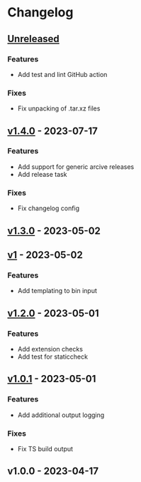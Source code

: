 # Changelog

<a name="unreleased"></a>
## [Unreleased]

### Features
- Add test and lint GitHub action

### Fixes
- Fix unpacking of .tar.xz files


<a name="v1.4.0"></a>
## [v1.4.0] - 2023-07-17
### Features
- Add support for generic arcive releases
- Add release task

### Fixes
- Fix changelog config


<a name="v1.3.0"></a>
## [v1.3.0] - 2023-05-02

<a name="v1"></a>
## [v1] - 2023-05-02
### Features
- Add templating to bin input


<a name="v1.2.0"></a>
## [v1.2.0] - 2023-05-01
### Features
- Add extension checks
- Add test for staticcheck


<a name="v1.0.1"></a>
## [v1.0.1] - 2023-05-01
### Features
- Add additional output logging

### Fixes
- Fix TS build output


<a name="v1.0.0"></a>
## v1.0.0 - 2023-04-17

[Unreleased]: https://github.com/Kodeshack/action-install-gh-release/compare/v1.4.0...HEAD
[v1.4.0]: https://github.com/Kodeshack/action-install-gh-release/compare/v1.3.0...v1.4.0
[v1.3.0]: https://github.com/Kodeshack/action-install-gh-release/compare/v1...v1.3.0
[v1]: https://github.com/Kodeshack/action-install-gh-release/compare/v1.2.0...v1
[v1.2.0]: https://github.com/Kodeshack/action-install-gh-release/compare/v1.0.1...v1.2.0
[v1.0.1]: https://github.com/Kodeshack/action-install-gh-release/compare/v1.0.0...v1.0.1
